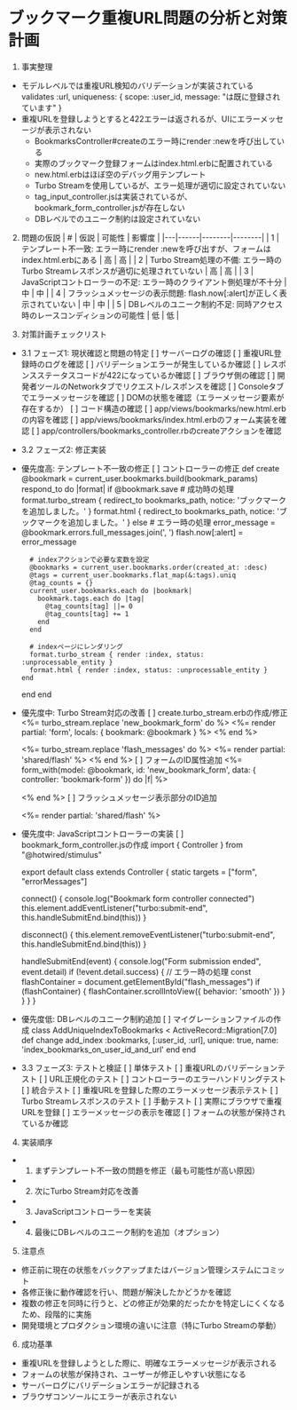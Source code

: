 # ブックマーク重複URL問題の分析と対策計画

1. 事実整理
- モデルレベルでは重複URL検知のバリデーションが実装されている
  validates :url, uniqueness: { scope: :user_id, message: "は既に登録されています" }
- 重複URLを登録しようとすると422エラーは返されるが、UIにエラーメッセージが表示されない
  - BookmarksController#createのエラー時にrender :newを呼び出している
  - 実際のブックマーク登録フォームはindex.html.erbに配置されている
  - new.html.erbはほぼ空のデバッグ用テンプレート
  - Turbo Streamを使用しているが、エラー処理が適切に設定されていない
  - tag_input_controller.jsは実装されているが、bookmark_form_controller.jsが存在しない
  - DBレベルでのユニーク制約は設定されていない

2. 問題の仮説
| # | 仮説 | 可能性 | 影響度 |
|---|------|--------|--------|
| 1 | テンプレート不一致: エラー時にrender :newを呼び出すが、フォームはindex.html.erbにある | 高 | 高 |
| 2 | Turbo Stream処理の不備: エラー時のTurbo Streamレスポンスが適切に処理されていない | 高 | 高 |
| 3 | JavaScriptコントローラーの不足: エラー時のクライアント側処理が不十分 | 中 | 中 |
| 4 | フラッシュメッセージの表示問題: flash.now[:alert]が正しく表示されていない | 中 | 中 |
| 5 | DBレベルのユニーク制約不足: 同時アクセス時のレースコンディションの可能性 | 低 | 低 |


3. 対策計画チェックリスト
- 3.1 フェーズ1: 現状確認と問題の特定
[ ] サーバーログの確認
[ ] 重複URL登録時のログを確認
[ ] バリデーションエラーが発生しているか確認
[ ] レスポンスステータスコードが422になっているか確認
[ ] ブラウザ側の確認
[ ] 開発者ツールのNetworkタブでリクエスト/レスポンスを確認
[ ] Consoleタブでエラーメッセージを確認
[ ] DOMの状態を確認（エラーメッセージ要素が存在するか）
[ ] コード構造の確認
[ ] app/views/bookmarks/new.html.erbの内容を確認
[ ] app/views/bookmarks/index.html.erbのフォーム実装を確認
[ ] app/controllers/bookmarks_controller.rbのcreateアクションを確認

- 3.2 フェーズ2: 修正実装
- 優先度高: テンプレート不一致の修正
[ ] コントローラーの修正
  def create
    @bookmark = current_user.bookmarks.build(bookmark_params)
    respond_to do |format|
      if @bookmark.save
        # 成功時の処理
        format.turbo_stream { redirect_to bookmarks_path, notice: 'ブックマークを追加しました。' }
        format.html { redirect_to bookmarks_path, notice: 'ブックマークを追加しました。' }
      else
        # エラー時の処理
        error_message = @bookmark.errors.full_messages.join(', ')
        flash.now[:alert] = error_message
        
        # indexアクションで必要な変数を設定
        @bookmarks = current_user.bookmarks.order(created_at: :desc)
        @tags = current_user.bookmarks.flat_map(&:tags).uniq
        @tag_counts = {}
        current_user.bookmarks.each do |bookmark|
          bookmark.tags.each do |tag|
            @tag_counts[tag] ||= 0
            @tag_counts[tag] += 1
          end
        end
        
        # indexページにレンダリング
        format.turbo_stream { render :index, status: :unprocessable_entity }
        format.html { render :index, status: :unprocessable_entity }
      end
    end
  end
- 優先度中: Turbo Stream対応の改善
[ ] create.turbo_stream.erbの作成/修正
  <%= turbo_stream.replace 'new_bookmark_form' do %>
    <%= render partial: 'form', locals: { bookmark: @bookmark } %>
  <% end %>

  <%= turbo_stream.replace 'flash_messages' do %>
    <%= render partial: 'shared/flash' %>
  <% end %>
[ ] フォームのID属性追加
  <%= form_with(model: @bookmark, id: 'new_bookmark_form', data: { controller: 'bookmark-form' }) do |f| %>
    <!-- フォーム内容 -->
  <% end %>
[ ] フラッシュメッセージ表示部分のID追加
  <div id="flash_messages">
    <%= render partial: 'shared/flash' %>
  </div>
- 優先度中: JavaScriptコントローラーの実装
[ ] bookmark_form_controller.jsの作成
  import { Controller } from "@hotwired/stimulus"

  export default class extends Controller {
    static targets = ["form", "errorMessages"]

    connect() {
      console.log("Bookmark form controller connected")
      this.element.addEventListener("turbo:submit-end", this.handleSubmitEnd.bind(this))
    }
    
    disconnect() {
      this.element.removeEventListener("turbo:submit-end", this.handleSubmitEnd.bind(this))
    }
    
    handleSubmitEnd(event) {
      console.log("Form submission ended", event.detail)
      if (!event.detail.success) {
        // エラー時の処理
        const flashContainer = document.getElementById("flash_messages")
        if (flashContainer) {
          flashContainer.scrollIntoView({ behavior: 'smooth' })
        }
      }
    }
  }
- 優先度低: DBレベルのユニーク制約追加
[ ] マイグレーションファイルの作成
  class AddUniqueIndexToBookmarks < ActiveRecord::Migration[7.0]
    def change
      add_index :bookmarks, [:user_id, :url], unique: true, name: 'index_bookmarks_on_user_id_and_url'
    end
  end

- 3.3 フェーズ3: テストと検証
[ ] 単体テスト
[ ] 重複URLのバリデーションテスト
[ ] URL正規化のテスト
[ ] コントローラーのエラーハンドリングテスト
[ ] 統合テスト
[ ] 重複URLを登録した際のエラーメッセージ表示テスト
[ ] Turbo Streamレスポンスのテスト
[ ] 手動テスト
[ ] 実際にブラウザで重複URLを登録
[ ] エラーメッセージの表示を確認
[ ] フォームの状態が保持されているか確認

4. 実装順序
- 1. まずテンプレート不一致の問題を修正（最も可能性が高い原因）
- 2. 次にTurbo Stream対応を改善
- 3. JavaScriptコントローラーを実装
- 4. 最後にDBレベルのユニーク制約を追加（オプション）

5. 注意点
- 修正前に現在の状態をバックアップまたはバージョン管理システムにコミット
- 各修正後に動作確認を行い、問題が解決したかどうかを確認
- 複数の修正を同時に行うと、どの修正が効果的だったかを特定しにくくなるため、段階的に実施
- 開発環境とプロダクション環境の違いに注意（特にTurbo Streamの挙動）

6. 成功基準
- 重複URLを登録しようとした際に、明確なエラーメッセージが表示される
- フォームの状態が保持され、ユーザーが修正しやすい状態になる
- サーバーログにバリデーションエラーが記録される
- ブラウザコンソールにエラーが表示されない